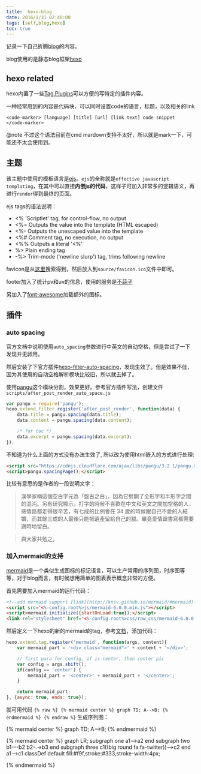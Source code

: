 ```yaml
---
title:  hexo-blog
date: 2016/1/31 02:40:08
tags: [self,blog,hexo]
toc: true
---
```


记录一下自己折腾[blog](http://whiledoing.github.io)的内容。

blog使用的是静态blog框架[hexo](https://hexo.io/zh-cn/)

<!--more-->

## hexo related

hexo内置了一些[Tag Plugins](https://hexo.io/zh-cn/docs/tag-plugins.html)可以方便的写特定的插件内容。

一种经常用到的内容是代码块，可以同时设置code的语言，标题，以及相关的link

```
<code-marker> [language] [title] [url] [link text] code snippet </code-marker>
```

@note 不过这个语法目前在cmd mardown支持不太好，所以就是mark一下，可能还不太会使用到。

## 主题

该主题中使用的模板语言是[ejs](http://ejs.co/)。`ejs`的全称就是`effective javascript templating`，在其中可以直接**内嵌js的代码**，这样子可加入非常多的逻辑语义，再进行`render`得到最终的页面。

ejs tags的语法说明：

- <% 'Scriptlet' tag, for control-flow, no output
- <%= Outputs the value into the template (HTML escaped)
- <%- Outputs the unescaped value into the template
- <%# Comment tag, no execution, no output
- <%% Outputs a literal '<%'
- %> Plain ending tag
- -%> Trim-mode ('newline slurp') tag, trims following newline

favicon是从[这里](http://www.favicon-generator.org/)搜索得到，然后放入到`source/favicon.ico`文件中即可。

footer加入了统计pv和uv的信息，使用的服务是[不蒜子](http://service.ibruce.info/)

另加入了[font-awesome](https://fortawesome.github.io/Font-Awesome/)加载额外的图标。

## 插件

### auto spacing

官方文档中说明使用`auto_spacing`参数进行中英文的自动空格，但是尝试了一下发现并无卵用。

然后安装了下官方插件[hexo-filter-auto-spacing](https://github.com/hexojs/hexo-filter-auto-spacing)，发现生效了。但是效果不佳，因为其使用的自动空格解析模块比较旧，所以就去掉了。

使用[pangu](https://github.com/vinta/pangu.js)这个模块分割，效果更好。参考官方插件写法，创建文件`scripts/after_post_render_auto_space.js`

```js
var pangu = require('pangu');
hexo.extend.filter.register('after_post_render', function(data) {
    data.title = pangu.spacing(data.title);
    data.content = pangu.spacing(data.content);

    /* for toc */
    data.excerpt = pangu.spacing(data.excerpt);
});
```

不知道为什么上面的方式没有办法生效了, 所以改为使用html嵌入的方式进行处理:

```html
<script src="https://cdnjs.cloudflare.com/ajax/libs/pangu/3.2.1/pangu.min.js"></script>
<script>pangu.spacingPage();</script>
```

比较有意思的是作者的一段说明文字：

> 漢學家稱這個空白字元為「盤古之白」，因為它劈開了全形字和半形字之間的混沌。另有研究顯示，打字的時候不喜歡在中文和英文之間加空格的人，感情路都走得很辛苦，有七成的比例會在 34 歲的時候跟自己不愛的人結婚，而其餘三成的人最後只能把遺產留給自己的貓。畢竟愛情跟書寫都需要適時地留白。

> 與大家共勉之。

### 加入mermaid的支持

[mermaid](http://knsv.github.io/mermaid/#using-the-mermaid_config)是一个类似生成图标的标记语言，可以生产常用的序列图，时序图等等，对于blog而言，有时候想用简单的图表表示概念非常的方便。

首先需要加入mermaid的运行代码：

```html
<!--add mermaid support [link](http://knsv.github.io/mermaid/#mermaid)-->
<script src="<%-config.root%>js/mermaid-6.0.0.min.js"></script>
<script>mermaid.initialize({startOnLoad:true});</script>
<link rel="stylesheet" href="<%-config.root%>css/raw_css/mermaid-6.0.0.css">
```

然后定义一下hexo的新的mermaid的tag，参考[文档](https://hexo.io/api/tag.html)，添加代码：

```js
hexo.extend.tag.register('mermaid', function(args, content){
    var mermaid_part = '<div class="mermaid">' + content + '</div>';

    // first para for config, if is center, then center pic
    var config = args.shift();
    if(config == 'center') {
        mermaid_part = '<center>' + mermaid_part + '</center>';
    }

    return mermaid_part;
}, {async: true, ends: true});
```

就可用代码 `{% raw %} {% mermaid center %} graph TD; A-->B; {% endmermaid %} {% endraw %}` 生成序列图：

{% mermaid center %} graph TD; A-->B; {% endmermaid %}

{% mermaid center %} 
graph LR;
subgraph one
a1-->a2
end
subgraph two
b1---b2
b2-.->b3
end
subgraph three
c1((big round fa:fa-twitter))-->c2
end
a1-->c1
classDef default fill:#f9f,stroke:#333,stroke-width:4px;

{% endmermaid %}
